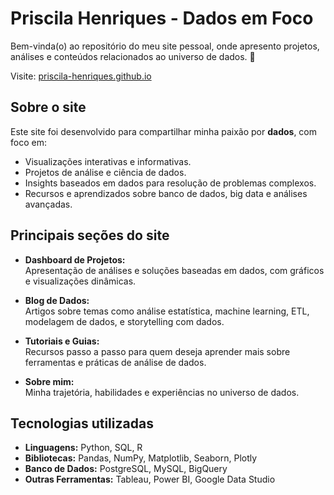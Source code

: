 # Priscila Henriques - Dados em Foco

Bem-vinda(o) ao repositório do meu site pessoal, onde apresento projetos, análises e conteúdos relacionados ao universo de dados. 🚀  

Visite: [priscila-henriques.github.io](https://priscila-henriques.github.io)

## Sobre o site

Este site foi desenvolvido para compartilhar minha paixão por **dados**, com foco em:
- Visualizações interativas e informativas.
- Projetos de análise e ciência de dados.
- Insights baseados em dados para resolução de problemas complexos.
- Recursos e aprendizados sobre banco de dados, big data e análises avançadas.

## Principais seções do site

- **Dashboard de Projetos:**  
  Apresentação de análises e soluções baseadas em dados, com gráficos e visualizações dinâmicas.

- **Blog de Dados:**  
  Artigos sobre temas como análise estatística, machine learning, ETL, modelagem de dados, e storytelling com dados.

- **Tutoriais e Guias:**  
  Recursos passo a passo para quem deseja aprender mais sobre ferramentas e práticas de análise de dados.

- **Sobre mim:**  
  Minha trajetória, habilidades e experiências no universo de dados.

## Tecnologias utilizadas

- **Linguagens:** Python, SQL, R  
- **Bibliotecas:** Pandas, NumPy, Matplotlib, Seaborn, Plotly  
- **Banco de Dados:** PostgreSQL, MySQL, BigQuery  
- **Outras Ferramentas:** Tableau, Power BI, Google Data Studio


